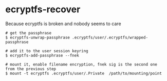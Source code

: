 # ecryptfs-recover

Because ecryptfs is broken and nobody seems to care

```
# get the passphrase
$ ecryptfs-unwrap-passphrase .ecryptfs/user/.ecryptfs/wrapped-passphrase

# add it to the user session keyring
$ ecryptfs-add-passphrase --fnek

# mount it, enable filename encryption, fnek sig is the second one from the previous step
$ mount -t ecryptfs .ecryptfs/user/.Private  /path/to/mounting/point
```

